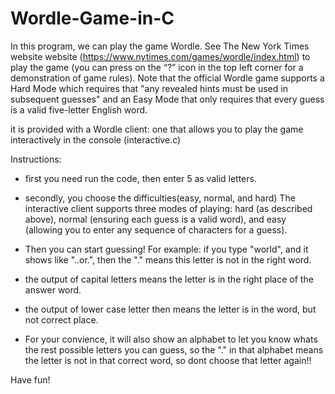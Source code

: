 # Wordle-Game-in-C
In this program, we can play the game Wordle. See The New York Times website website (https://www.nytimes.com/games/wordle/index.html) to play the game (you can press on the “?” icon in the top left corner for a demonstration of game rules). Note that the official Wordle game supports a Hard Mode which requires that "any revealed hints must be used in subsequent guesses" and an Easy Mode that only requires that every guess is a valid five-letter English word.

it is provided with a Wordle client: one that allows you to play the game interactively in the console (interactive.c)

Instructions:
- first you need run the code, then enter 5 as valid letters.
- secondly, you choose the difficulties(easy, normal, and hard)
The interactive client supports three modes of playing: hard (as described above), normal (ensuring each guess is a valid word), and easy (allowing you to enter any sequence of characters for a guess). 

- Then you can start guessing! 
For example: if you type "world", and it shows like "..or.", then the "." means this letter is not in the right word.
- the output of capital letters means the letter is in the right place of the answer word.
- the output of lower case letter then means the letter is in the word, but not correct place.
- For your convience, it will also show an alphabet to let you know whats the rest possible letters you can guess, so the "." in that alphabet means the letter is not in that correct word, so dont choose that letter again!!

Have fun!
